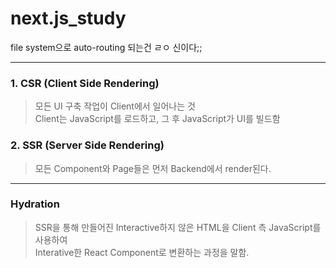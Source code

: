 # next.js_study

file system으로 auto-routing 되는건 ㄹㅇ 신이다;;

---

### 1. CSR (Client Side Rendering)
> 모든 UI 구축 작업이 Client에서 일어나는 것 <br>
Client는 JavaScript를 로드하고, 그 후 JavaScript가 UI를 빌드함

### 2. SSR (Server Side Rendering)
> 모든 Component와 Page들은 먼저 Backend에서 render된다.

---

### Hydration
> SSR을 통해 만들어진 Interactive하지 않은 HTML을 Client 측 JavaScript를 사용하여<br>
Interative한 React Component로 변환하는 과정을 말함.
